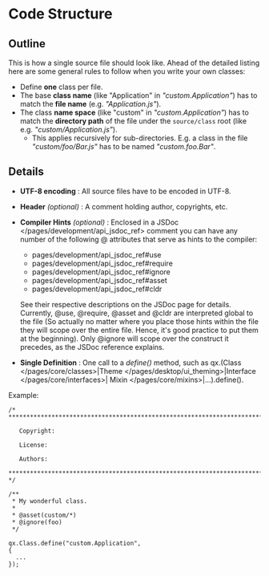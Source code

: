 Code Structure
==============

Outline
-------

This is how a single source file should look like. Ahead of the detailed listing here are some general rules to follow when you write your own classes:

-   Define **one** class per file.
-   The base **class name** (like "Application" in *"custom.Application"*) has to match the **file name** (e.g. *"Application.js"*).
-   The class **name space** (like "custom" in *"custom.Application"*) has to match the **directory path** of the file under the `source/class` root (like e.g. *"custom/Application.js"*).
    -   This applies recursively for sub-directories. E.g. a class in the file *"custom/foo/Bar.js"* has to be named *"custom.foo.Bar"*.

Details
-------

-   **UTF-8 encoding** : All source files have to be encoded in UTF-8.
-   **Header** *(optional)* : A comment holding author, copyrights, etc.
-   **Compiler Hints** *(optional)* : Enclosed in a JSDoc
    \</pages/development/api\_jsdoc\_ref\> comment you can have any number of the following @ attributes that serve as hints to the compiler:

    -   pages/development/api\_jsdoc\_ref\#use
    -   pages/development/api\_jsdoc\_ref\#require
    -   pages/development/api\_jsdoc\_ref\#ignore
    -   pages/development/api\_jsdoc\_ref\#asset
    -   pages/development/api\_jsdoc\_ref\#cldr

    See their respective descriptions on the JSDoc page for details. Currently, @use, @require, @asset and @cldr are interpreted global to the file (So actually no matter where you place those hints within the file they will scope over the entire file. Hence, it's good practice to put them at the beginning). Only @ignore will scope over the construct it precedes, as the JSDoc reference explains.

-   **Single Definition** : One call to a *define()* method, such as qx.(Class \</pages/core/classes\>|Theme
    \</pages/desktop/ui\_theming\>|Interface \</pages/core/interfaces\>|
    Mixin \</pages/core/mixins\>|...).define().

Example:

    /* ************************************************************************

       Copyright:

       License:

       Authors:

    ************************************************************************ */

    /**
     * My wonderful class.
     *
     * @asset(custom/*)
     * @ignore(foo)
     */

    qx.Class.define("custom.Application",
    {
      ...
    });
